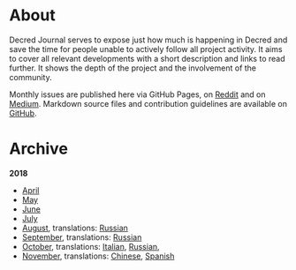 # About

Decred Journal serves to expose just how much is happening in Decred and save the time for people unable to actively follow all project activity. It aims to cover all relevant developments with a short description and links to read further. It shows the depth of the project and the involvement of the community.

Monthly issues are published here via GitHub Pages, on [Reddit](https://www.reddit.com/r/decred/search?q=decred+journal&restrict_sr=on&t=all&sort=new) and on [Medium](https://medium.com/decred). Markdown source files and contribution guidelines are available on [GitHub](https://github.com/xaur/decred-news).

# Archive

__2018__

* [April](journal/201804.md) 
* [May](journal/201805.md)
* [June](journal/201806.md)
* [July](journal/201807.md)
* [August](journal/201808.md), translations: [Russian](https://medium.com/decred-russia/decred-journal-%D0%B0%D0%B2%D0%B3%D1%83%D1%81%D1%82-2018-8375e838954)
* [September](journal/201809.md), translations: [Russian](https://medium.com/decred-russia/decred-journal-%D1%81%D0%B5%D0%BD%D1%82%D1%8F%D0%B1%D1%80%D1%8C-2018-4967ddfd5033)
* [October](journal/201810.md), translations: [Italian](https://medium.com/decred-ita/decred-journal-ottobre-2018-a68e88c926ff), [Russian](https://medium.com/decred-russia/decred-journal-%D0%BE%D0%BA%D1%82%D1%8F%D0%B1%D1%80%D1%8C-2018-1eeffc65344c), 
* [November](journal/201811.md), translations: [Chinese](https://medium.com/@guang.dcr/decred%E6%9C%88%E6%8A%A5-11%E6%9C%88-1ddac6598830), [Spanish](https://medium.com/@decred_es/bolet%C3%ADn-mensual-decred-noviembre-2018-52168692e624)
